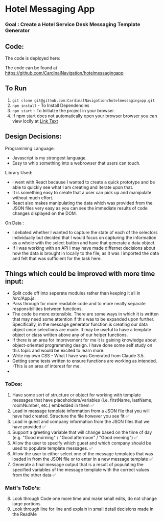 # Hotel Messaging App

### Goal : Create a Hotel Service Desk Messaging Template Generator

## Code:

The code is deployed here:

The code can be found at https://github.com/CardinalNavigation/hotelmessagingapp

## To Run

1. `git clone git@github.com:CardinalNavigation/hotelmessagingapp.git `
2. `npm install` - To Install Dependencies
3. `npm start` - To Initialze the project in your browser.
4. If npm start does not automatically open your browser browser you can view loclly at [Link Text](http://localhost:3000)

## Design Decisions:

Programming Language:

- Javascript is my strongest language.
- Easy to whip something into a webrowser that users can touch.

Library Used:

- I went with React because I wanted to create a quick prototype and be able to quickly see what I am creating and iterate upon that.
- It is something easy to create that a user can pick up and manipulate without much effort.
- React also makes manipulating the data which was provided from the JSON files very easy as you can see the immediate results of code changes displayed on the DOM.

On Data :

- I debated whether I wanted to capture the state of each of the selectors individually but decided that I would focus on capturing the information as a whole with the select button and have that generate a data object.
- If I was working with an API I may have made differnet decisions about how the data is brought in locally to the file, as it was I imported the data and felt that was sufficient for the task here.

## Things which could be improved with more time input:

- Split code off into seperate modules rather than keeping it all in /src/App.js.
- Pass through for more readable code and to more neatly separate responsibilities between functions.
- The code be more extensible. There are some ways in which it is written that may need some attention if this was to be expanded upon further. Specifically, in the message generator function is creating our data object once selections are made. It may be useful to have a template object or class written above any of our helper functions.
- If there is an area for improvement for me it is gaining knowledge about object-oriented programming design. I have done some self study on this topic and would be excited to learn more.
- Write my own CSS - What I have was Generated from Claude 3.5.
- Getting some tests written to ensure functions are working as intended. -This is an area of interest for me.
-

### ToDos:

1. Have some sort of structure or object for working with template messages that have placeholders/variables (i.e. firstName, lastName, roomNumber, etc.) embedded in them ✅
2. Load in message template information from a JSON file that you will have had created. Structure the file however you see fit ✅
3. Load in guest and company information from the JSON files that we have provided ✅
4. Support a greeting variable that will change based on the time of day (e.g. "Good morning" / "Good afternoon" / "Good evening") ✅
5. Allow the user to specify which guest and which company should be used to populate template messages. ✅
6. Allow the user to either select one of the message templates that was loaded in from the JSON file or to enter in a new message template ✅
7. Generate a final message output that is a result of populating the specified variables of the message template with the correct values from the other data ✅

### Matt's ToDo's:

8. Look through Code one more time and make small edits, do not change large portions.
9. Look through line for line and explain in small detail decisions made in the ReadMe
